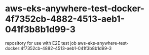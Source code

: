 # aws-eks-anywhere-test-docker-4f7352cb-4882-4513-aeb1-041f3b8b1d99-3
repository for use with E2E test job aws-eks-anywhere-test-docker:4f7352cb-4882-4513-aeb1-041f3b8b1d99-3
